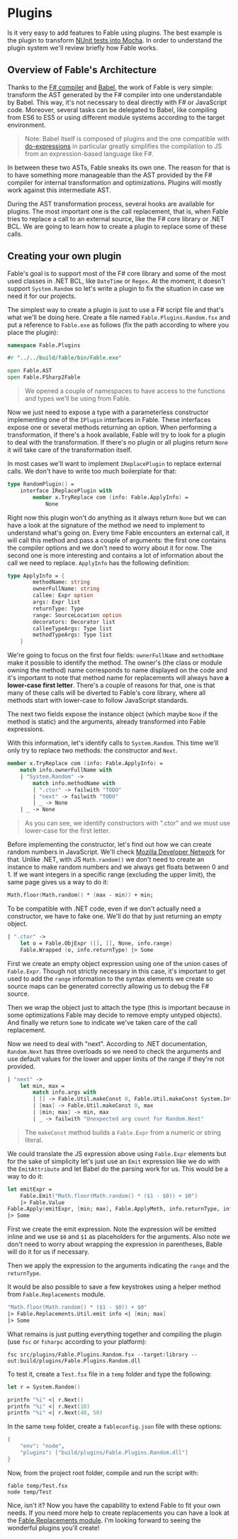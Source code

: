 # Plugins

Is it very easy to add features to Fable using plugins. The best example is the plugin
to transform [NUnit tests into Mocha](/src/plugins/Fable.Plugins.NUnit.fsx). In order to understand the plugin
system we'll review briefly how Fable works.

## Overview of Fable's Architecture

Thanks to the [F# compiler](http://fsharp.github.io/FSharp.Compiler.Service/)
and [Babel](http://babeljs.io), the work of Fable is very simple: transform
the AST generated by the F# compiler into one understandable by Babel. This way,
it's not necessary to deal directly with F# or JavaScript code. Moreover,
several tasks can be delegated to Babel, like compiling from ES6 to ES5 or
using different module systems according to the target environment.

> Note: Babel itself is composed of plugins and the one compatible with
[do-expressions](http://wiki.ecmascript.org/doku.php?id=strawman:do_expressions)
in particular greatly simplifies the compilation to JS from an expression-based language like F#.

In between these two ASTs, Fable sneaks its own one. The reason for that
is to have something more manageable than the AST provided by the F# compiler
for internal transformation and optimizations. Plugins will mostly work against
this intermediate AST.

During the AST transformation process, several hooks are available for plugins.
The most important one is the call replacement, that is, when Fable tries to
replace a call to an external source, like the F# core library or .NET BCL.
We are going to learn how to create a plugin to replace some of these calls.

## Creating your own plugin

Fable's goal is to support most of the F# core library and some of the most
used classes in .NET BCL, like `DateTime` or `Regex`. At the moment, it doesn't
support `System.Random` so let's write a plugin to fix the situation in case
we need it for our projects.

The simplest way to create a plugin is just to use a F# script file and that's
what we'll be doing here. Create a file named `Fable.Plugins.Random.fsx` and
put a reference to `Fable.exe` as follows (fix the path according to where
you place the plugin):

```fsharp
namespace Fable.Plugins

#r "../../build/fable/bin/Fable.exe"

open Fable.AST
open Fable.FSharp2Fable
``` 

> We opened a couple of namespaces to have access to
the functions and types we'll be using from Fable.

Now we just need to expose a type with a parameterless constructor 
implementing one of the `IPlugin` interfaces in Fable. These interfaces expose
one or several methods returning an option. When performing a transformation,
if there's a hook available, Fable will try to look for a plugin to deal with
the transformation. If there's no plugin or all plugins return `None` it will
take care of the transformation itself.

In most cases we'll want to implement `IReplacePlugin` to replace external calls.
We don't have to write too much boilerplate for that:

```fsharp
type RandomPlugin() =
    interface IReplacePlugin with
        member x.TryReplace com (info: Fable.ApplyInfo) =
            None
```

Right now this plugin won't do anything as it always return `None` but we
can have a look at the signature of the method we need to implement to
understand what's going on. Every time Fable encounters an external call,
it will call this method and pass a couple of arguments: the first one
contains the compiler options and we don't need to worry about it for now.
The second one is more interesting and contains a lot of information about
the call we need to replace. `ApplyInfo` has the following definition:

```fsharp
type ApplyInfo = {
        methodName: string
        ownerFullName: string
        callee: Expr option
        args: Expr list
        returnType: Type
        range: SourceLocation option
        decorators: Decorator list
        calleeTypeArgs: Type list
        methodTypeArgs: Type list
    }
```

We're going to focus on the first four fields: `ownerFullName` and `methodName`
make it possible to identify the method. The owner's (the class or module owning
the method) name corresponds to name displayed on the code and it's important to note
that method name for replacements will always have **a lower-case first letter**.
There's a couple of reasons for that, one is that many of these calls will be
diverted to Fable's core library, where all methods start with lower-case to
follow JavaScript standards.

The next two fields expose the instance object (which maybe `None` if the method
is static) and the arguments, already transformed into Fable expressions.

With this information, let's identify calls to `System.Random`. This time we'll
only try to replace two methods: the constructor and `Next`.

```fsharp
member x.TryReplace com (info: Fable.ApplyInfo) =
    match info.ownerFullName with
    | "System.Random" ->
        match info.methodName with
        | ".ctor" -> failwith "TODO"
        | "next" -> failwith "TODO"
        | _ -> None
    | _ -> None
```

> As you can see, we identify constructors with ".ctor" and we must use lower-case
for the first letter.

Before implementing the constructor, let's find out how we can create random
numbers in JavaScript. We'll check [Mozilla Developer Network](https://developer.mozilla.org/en-US/docs/Web/JavaScript/Reference/Global_Objects/Math/random)
for that. Unlike .NET, with JS `Math.random()` we don't need to create an instance
to make random numbers and we always get floats between 0 and 1. If we want integers
in a specific range (excluding the upper limit), the same page gives us a way to do it:

```fsharp
Math.floor(Math.random() * (max - min)) + min;
```

To be compatible with .NET code, even if we don't actually need a constructor,
we have to fake one. We'll do that by just returning an empty object.

```fsharp
| ".ctor" ->
    let o = Fable.ObjExpr ([], [], None, info.range)
    Fable.Wrapped (o, info.returnType) |> Some
```

First we create an empty object expression using one of the union cases of
`Fable.Expr`. Though not strictly necessary in this case, it's important to get
used to add the `range` information to the syntax elements we create so source maps
can be generated correctly allowing us to debug the F# source.

Then we wrap the object just to attach the type (this is important because
in some optimizations Fable may decide to remove empty untyped objects). And finally
we return `Some` to indicate we've taken care of the call replacement.

Now we need to deal with "next". According to .NET documentation, `Random.Next`
has three overloads so we need to check the arguments and use default values
for the lower and upper limits of the range if they're not provided.

```fsharp
| "next" ->
    let min, max =
        match info.args with
        | [] -> Fable.Util.makeConst 0, Fable.Util.makeConst System.Int32.MaxValue
        | [max] -> Fable.Util.makeConst 0, max
        | [min; max] -> min, max
        | _ -> failwith "Unexpected arg count for Random.Next"
```

> The `makeConst` method builds a `Fable.Expr` from a numeric or string literal.

We could translate the JS expression above using `Fable.Expr` elements but for
the sake of simplicity let's just use an `Emit` expression like we do with the
`EmitAttribute` and let Babel do the parsing work for us. This would be a way to do it:

```fsharp
let emitExpr =
    Fable.Emit("Math.floor(Math.random() * ($1 - $0)) + $0")
    |> Fable.Value
Fable.Apply(emitExpr, [min; max], Fable.ApplyMeth, info.returnType, info.range)
|> Some
```

First we create the emit expression. Note the expression will be emitted inline
and we use `$0` and `$1` as placeholders for the arguments. Also note we don't
need to worry about wrapping the expression in parentheses, Bable will do it for
us if necessary.

Then we apply the expression to the arguments indicating the `range` and the `returnType`.

It would be also possible to save a few keystrokes using a helper method from
`Fable.Replacements` module.

```fsharp
"Math.floor(Math.random() * ($1 - $0)) + $0"
|> Fable.Replacements.Util.emit info <| [min; max]
|> Some
```

What remains is just putting everything together and compiling the plugin
(use `fsc` or `fsharpc` according to your platform):

```
fsc src/plugins/Fable.Plugins.Random.fsx --target:library --out:build/plugins/Fable.Plugins.Random.dll
```

To test it, create a `Test.fsx` file in a `temp` folder and type the following:

```fsharp
let r = System.Random()

printfn "%i" <| r.Next()
printfn "%i" <| r.Next(10)
printfn "%i" <| r.Next(40, 50)
```

In the same `temp` folder, create a `fableconfig.json` file with these options:

```fsharp
{
    "env": "node",
    "plugins": ["build/plugins/Fable.Plugins.Random.dll"]
}
```

Now, from the project root folder, compile and run the script with:

```
fable temp/Test.fsx
node temp/Test
```

Nice, isn't it? Now you have the capability to extend Fable to fit your own needs.
If you need more help to create replacements you can have a look at the [Fable.Replacements
module](/src/fable-fsharp/Replacements.fs). I'm looking forward to seeing the wonderful plugins you'll create!
